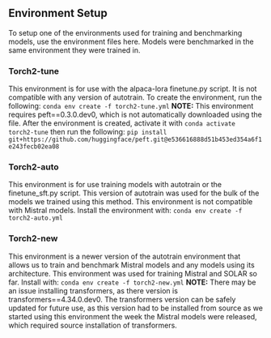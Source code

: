 ## Environment Setup

To setup one of the environments used for training and benchmarking models, use the environment files here. Models were benchmarked in the same environment they were trained in.

### Torch2-tune
This environment is for use with the alpaca-lora finetune.py script. It is not compatible with any version of autotrain. To create the environment, run the following:
```conda env create -f torch2-tune.yml```
**NOTE:** This environment requires peft==0.3.0.dev0, which is not automatically downloaded using the file. After the environment is created, activate it with ```conda activate torch2-tune``` then run the following:
```pip install git+https://github.com/huggingface/peft.git@e536616888d51b453ed354a6f1e243fecb02ea08```

### Torch2-auto
This environment is for use training models with autotrain or the finetune_sft.py script. This version of autotrain was used for the bulk of the models we trained using this method. This environment is not compatible with Mistral models. Install the environment with:
```conda env create -f torch2-auto.yml```

### Torch2-new
This environment is a newer version of the autotrain environment that allows us to train and benchmark Mistral models and any models using its architecture. This environment was used for training Mistral and SOLAR so far. Install with:
```conda env create -f torch2-new.yml```
**NOTE:** There may be an issue installing transformers, as there version is transformers==4.34.0.dev0. The transformers version can be safely updated for future use, as this version had to be installed from source as we started using this environment the week the Mistral models were released, which required source installation of transformers.